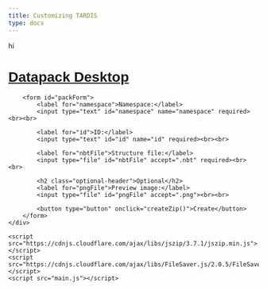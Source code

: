 ```yaml
---
title: Customizing TARDIS
type: docs
---
```


hi

<div>
    <div id="packFormContainer">
        <h1 style="font-family: 'Verdana', sans-serif; font-weight: bold; color: #2d76a2;"><a href="https://pavatus.github.io/ait-wiki/datapacks/interiors/">Datapack Desktop</a></h1>
        
        <form id="packForm">
            <label for="namespace">Namespace:</label>
            <input type="text" id="namespace" name="namespace" required><br><br>
    
            <label for="id">ID:</label>
            <input type="text" id="id" name="id" required><br><br>
    
            <label for="nbtFile">Structure file:</label>
            <input type="file" id="nbtFile" accept=".nbt" required><br><br>
    
            <h2 class="optional-header">Optional</h2>
            <label for="pngFile">Preview image:</label>
            <input type="file" id="pngFile" accept=".png"><br><br>

            <button type="button" onclick="createZip()">Create</button>
        </form>
    </div>

    <script src="https://cdnjs.cloudflare.com/ajax/libs/jszip/3.7.1/jszip.min.js"></script>
    <script src="https://cdnjs.cloudflare.com/ajax/libs/FileSaver.js/2.0.5/FileSaver.min.js"></script>
    <script src="main.js"></script>
</div>